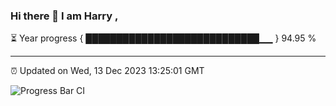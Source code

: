 ### Hi there 👋 I am Harry , 

⏳ Year progress { ████████████████████████████▁▁ } 94.95 %

---

⏰ Updated on Wed, 13 Dec 2023 13:25:01 GMT

![Progress Bar CI](https://github.com/duykhang68/duykhang68/workflows/Progress%20Bar%20CI/badge.svg)
